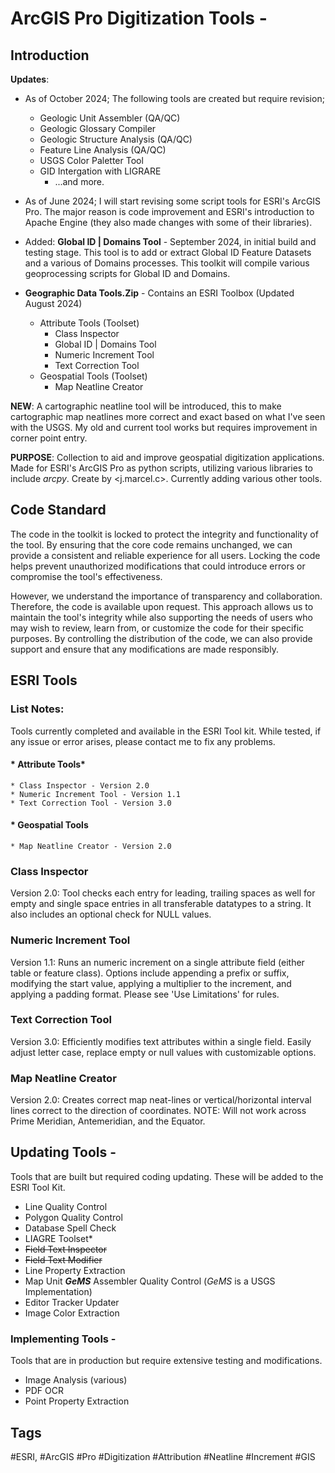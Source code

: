 # ArcGIS Pro Digitization Tools - 
## Introduction

**Updates**: 
* As of October 2024; The following tools are created but require revision;
	* Geologic Unit Assembler (QA/QC)
 	* Geologic Glossary Compiler
  	* Geologic Structure Analysis (QA/QC)
  	* Feature Line Analysis (QA/QC)
  	* USGS Color Paletter Tool
  	* GID Intergation with LIGRARE
  		* ...and more.  
* As of June 2024; I will start revising some script tools for ESRI's ArcGIS Pro. The major reason is code improvement and ESRI's introduction to Apache Engine (they also made changes with some of their libraries).

* Added: **Global ID | Domains Tool** - September 2024, in initial build and testing stage. This tool is to add or extract Global ID Feature Datasets and a various of Domains processes. This toolkit will compile various geoprocessing scripts for Global ID and Domains. 

* **Geographic Data Tools.Zip** - Contains an ESRI Toolbox (Updated August 2024)
	* Attribute Tools (Toolset)
 		* Class Inspector
   		* Global ID | Domains Tool
   		* Numeric Increment Tool
   		* Text Correction Tool 
	* Geospatial Tools (Toolset)
 		* Map Neatline Creator

**NEW**: A cartographic neatline tool will be introduced, this to make cartographic map neatlines more correct and exact based on what I've seen with the USGS. My old and current tool works but requires improvement in corner point entry.

**PURPOSE**: Collection to aid and improve geospatial digitization applications. Made for ESRI's ArcGIS Pro as python scripts, utilizing various libraries to include *arcpy*. Create by <j.marcel.c>. Currently adding various other tools.

## Code Standard
The code in the toolkit is locked to protect the integrity and functionality of the tool. By ensuring that the core code remains unchanged, we can provide a consistent and reliable experience for all users. Locking the code helps prevent unauthorized modifications that could introduce errors or compromise the tool's effectiveness.

However, we understand the importance of transparency and collaboration. Therefore, the code is available upon request. This approach allows us to maintain the tool's integrity while also supporting the needs of users who may wish to review, learn from, or customize the code for their specific purposes. By controlling the distribution of the code, we can also provide support and ensure that any modifications are made responsibly.


## ESRI Tools
### List Notes:
Tools currently completed and available in the ESRI Tool kit. While tested, if any issue or error arises, please contact me to fix any problems. 
#### * Attribute Tools*
	* Class Inspector - Version 2.0
 	* Numeric Increment Tool - Version 1.1
  	* Text Correction Tool - Version 3.0
#### * Geospatial Tools
	* Map Neatline Creator - Version 2.0

### Class Inspector 
Version 2.0: Tool checks each entry for leading, trailing spaces as well for empty and single space entries in all transferable datatypes to a string. It also includes an optional check for NULL values.

### Numeric Increment Tool
Version 1.1: Runs an numeric increment on a single attribute field (either table or feature class). Options include appending a prefix or suffix, modifying the start value, applying a multiplier to the increment, and applying a padding format. Please see 'Use Limitations' for rules.

### Text Correction Tool
Version 3.0: Efficiently modifies text attributes within a single field. Easily adjust letter case, replace empty or null values with customizable options.

### Map Neatline Creator
Version 2.0: Creates correct map neat-lines or vertical/horizontal interval lines correct to the direction of coordinates. NOTE: Will not work across Prime Meridian, Antemeridian, and the Equator.

## Updating Tools -
Tools that are built but required coding updating. These will be added to the ESRI Tool Kit.
* Line Quality Control
* Polygon Quality Control
* Database Spell Check 
* LIAGRE Toolset*
* ~~Field Text Inspector~~
* ~~Field Text Modifier~~
* Line Property Extraction
* Map Unit ***GeMS*** Assembler Quality Control (*GeMS* is a USGS Implementation)
* Editor Tracker Updater
* Image Color Extraction

### Implementing Tools - 
Tools that are in production but require extensive testing and modifications.
* Image Analysis (various)
* PDF OCR
* Point Property Extraction

## Tags
#ESRI, #ArcGIS #Pro #Digitization #Attribution #Neatline #Increment #GIS 


